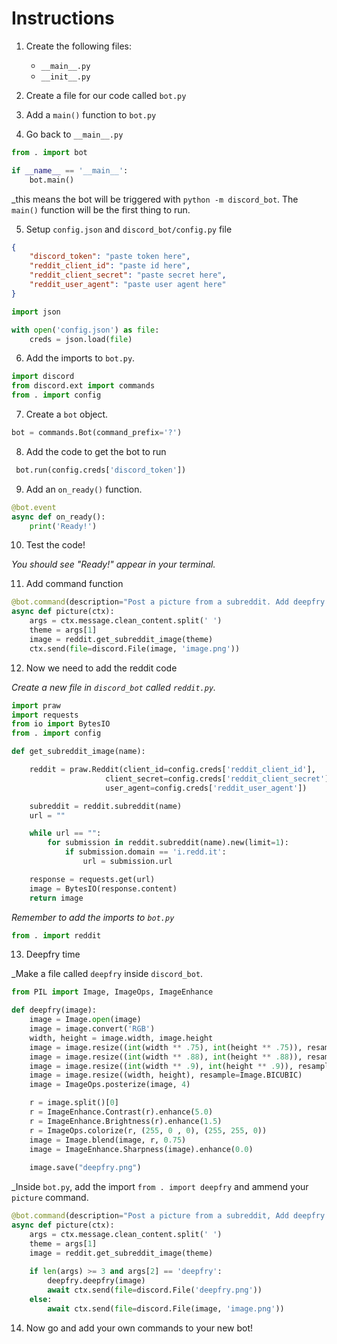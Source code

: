 # Instructions

1. Create the following files:
    - `__main__.py`
    - `__init__.py`

2. Create a file for our code called `bot.py`
3. Add a `main()` function to `bot.py`
4. Go back to `__main__.py`
```python
from . import bot

if __name__ == '__main__':
    bot.main()
```
_this means the bot will be triggered with `python -m discord_bot`. The `main()` function will be the first thing to run.

5. Setup `config.json` and `discord_bot/config.py` file

```json
{
    "discord_token": "paste token here",
    "reddit_client_id": "paste id here",
    "reddit_client_secret": "paste secret here",
    "reddit_user_agent": "paste user agent here"
}
```

```python
import json

with open('config.json') as file:
    creds = json.load(file)
```

6. Add the imports to `bot.py`.

```python
import discord
from discord.ext import commands
from . import config
```


7. Create a `bot` object.

```python
bot = commands.Bot(command_prefix='?')
```

8. Add the code to get the bot to run

```python
 bot.run(config.creds['discord_token'])
```

9. Add an `on_ready()` function.

```python
@bot.event
async def on_ready():
    print('Ready!')
```

10. Test the code!

_You should see "Ready!" appear in your terminal._

11. Add command function

```python
@bot.command(description="Post a picture from a subreddit. Add deepfry as a 2nd argument for a filter.")
async def picture(ctx):
    args = ctx.message.clean_content.split(' ')
    theme = args[1]
    image = reddit.get_subreddit_image(theme)
    ctx.send(file=discord.File(image, 'image.png'))
```

12. Now we need to add the reddit code

_Create a new file in `discord_bot` called `reddit.py`._

```python
import praw
import requests
from io import BytesIO
from . import config

def get_subreddit_image(name):

    reddit = praw.Reddit(client_id=config.creds['reddit_client_id'],
                     client_secret=config.creds['reddit_client_secret'],
                     user_agent=config.creds['reddit_user_agent'])

    subreddit = reddit.subreddit(name)
    url = ""

    while url == "":
        for submission in reddit.subreddit(name).new(limit=1):
            if submission.domain == 'i.redd.it':
                url = submission.url

    response = requests.get(url)
    image = BytesIO(response.content)
    return image
```

_Remember to add the imports to `bot.py`_

```python
from . import reddit
```

13. Deepfry time

_Make a file called `deepfry` inside `discord_bot`.

```python
from PIL import Image, ImageOps, ImageEnhance

def deepfry(image):
    image = Image.open(image)
    image = image.convert('RGB')
    width, height = image.width, image.height
    image = image.resize((int(width ** .75), int(height ** .75)), resample=Image.LANCZOS)
    image = image.resize((int(width ** .88), int(height ** .88)), resample=Image.BILINEAR)
    image = image.resize((int(width ** .9), int(height ** .9)), resample=Image.BICUBIC)
    image = image.resize((width, height), resample=Image.BICUBIC)
    image = ImageOps.posterize(image, 4)

    r = image.split()[0]
    r = ImageEnhance.Contrast(r).enhance(5.0)
    r = ImageEnhance.Brightness(r).enhance(1.5)
    r = ImageOps.colorize(r, (255, 0 , 0), (255, 255, 0))
    image = Image.blend(image, r, 0.75)
    image = ImageEnhance.Sharpness(image).enhance(0.0)
    
    image.save("deepfry.png")
```

_Inside `bot.py`, add the import `from . import deepfry` and ammend your `picture` command.

```python
@bot.command(description="Post a picture from a subreddit, Add deepfry as a 2nd argument for a filter.")
async def picture(ctx):
    args = ctx.message.clean_content.split(' ') 
    theme = args[1]
    image = reddit.get_subreddit_image(theme)
        
    if len(args) >= 3 and args[2] == 'deepfry':
        deepfry.deepfry(image)
        await ctx.send(file=discord.File('deepfry.png'))
    else:
        await ctx.send(file=discord.File(image, 'image.png'))
```

14. Now go and add your own commands to your new bot!